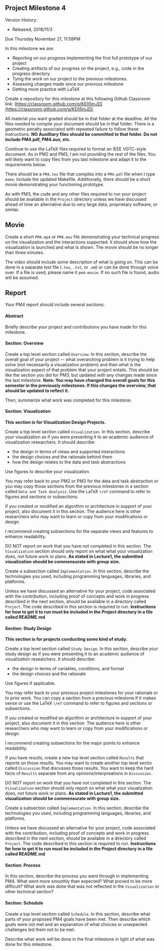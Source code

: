 ## Project Milestone 4

Version History: 

- Released, 2018/11/3


Due Thursday November 21, 11:59PM

In this milestone we are:

- Reporting on our progress implementing the first full prototype of our
  project
- Creating artifacts of our progress on the project, e.g., code in the
  progress directory
- Tying the work on our project to the previous milestones. 
- Assessing changes made since our previous milestone
- Getting more practice with LaTeX

Create a repository for this milestone at this following Github Classroom
link: [https://classroom.github.com/g/KEII5mJD](https://classroom.github.com/g/KEII5mJD).

All material you want graded should be in that folder at the deadline. All the
files needed to compile your document should be in that folder. There is a
geometric penalty associated with repeated failure to follow these
instructions. **NO Auxilliary files should be committed to that folder. Do not
include PM4.pdf, PM4.aux, etc.** 

Continue to use the LaTeX files required to format an IEEE VGTC-style
document. As in PM2 and PM3, I am not providing the rest of the files. You
will likely want to copy files from you last milestone and adapt it to the
requirements below.

There should be a `PM4.tex` file that compiles into a `PM4.pdf` file when I
type `make`. Include the updated Makefile. Additionally, there should be a
short movie demonstrating your functioning prototype.

As with PM3, the code and any other files required to run your project should
be available in the `Project` directory unless we have discussed ahead of time
an alternative due to very large data, proprietary software, or similar.

## Movie

Create a short `PM4.mp4` or `PM4.mov` file demonstrating your technical
progress on the visualization and the interactions supported. It should show
how the visualization is launched and what is shown. The movie should be no
longer than three minutes. 

The video should include some description of what is going on. This can be
done in a separate text file (`.tex`, `.txt`, or `.md`) or can be done through
voice over. If a file is used, please name it `pm4-movie`. If no such file is
found, audio will be assumed.


## Report

Your PM4 report should include several sections:

#### Abstract

Briefly describe your project and contributions you have made for this
milestone.


#### Section: Overview

Create a top level section called `Overview`. In this section, describe the
overall goal of your project -- what overarching problem is it trying to help
solve (not necessarily a visualization problem) and then what is the
visualization aspect of that problem that your project entails. This should be
like the section you did for PM3, but updated with any changes made since the
last milestone. **Note: You may have changed the overall goals for this
semester in the previously milestones. If this changes the overview, that
should be updated to reflect it.**

Then, summarize what work was completed for this milestone. 


#### Section: Visualization 

**This section is for Visualization Design Projects.**

Create a top level section called `Visualization`. In this section, describe
your visualization as if you were presenting it to an academic audience of
visualization researchers. It should describe:

- the design in terms of views and supported interactions 
- the design choices and the rationale behind them
- how the design relates to the data and task abstractions

Use figures to describe your visualization. 

You may refer back to your PM2 or PM3 for the data and task abstraction or you
may copy those sections from the previous milestones in a section called `Data
and Task Analysis`. Use the LaTeX `\ref` command to refer to figures and
sections or subsections.

If you created or modified an algorithm or architecture in support of your
project, also document it in this section. The audience here is other
researchers who may want to learn or copy from your modifications or design.

I recommend creating subsections for the separate views and features to
enhance readability.

DO NOT report on work that you have not completed in this section. The
`Visualization` section should only report on what what your visualization
does, not future work or plans. **As stated in Lecture1, the submitted
visualization should be commensurate with group size.**

Create a subsection called `Implementation`. In this section, describe the
technologies you used, including programming languages, libraries, and
platforms. 

Unless we have discussed an alternative for your project, code associated with
the contribution, including proof of concepts and work in progress described
in the next section, should be available in a directory called `Project.`The
code described in this section is required to run.  **Instructions for how to
get it to run must be included in the Project directory in a file called
README.md**

#### Section: Study Design

**This section is for projects conducting some kind of study.** 

Create a top level section called `Study Design`. In this section, describe
your study design as if you were presenting it to an academic audience of
visualization researchers. It should describe:

- the design in terms of variables, conditions, and format
- the design choices and the rationale 

Use figures if applicable. 

You may refer back to your previous project milestones for your rationale or
to prior work. You can copy a section from a previous milestone if it makes
sense or use the LaTeX `\ref` command to refer to figures and sections or
subsections.

If you created or modified an algorithm or architecture in support of your
project, also document it in this section. The audience here is other
researchers who may want to learn or copy from your modifications or design.

I recommend creating subsections for the major points to enhance readability.

If you have results, create a new top level section called `Results` that
reports on those results. You may want to create another top level sectio
called `Discussion` that discusses those results. You want to keep the hard
facts of `Results` separate from any opinions/interpreations in `Discussion.`

DO NOT report on work that you have not completed in this section. The
`Visualization` section should only report on what what your visualization
does, not future work or plans. **As stated in Lecture1, the submitted
visualization should be commensurate with group size.**

Create a subsection called `Implementation`. In this section, describe the
technologies you used, including programming languages, libraries, and
platforms. 

Unless we have discussed an alternative for your project, code associated with
the contribution, including proof of concepts and work in progress described
in the next section, should be available in a directory called `Project.`The
code described in this section is required to run.  **Instructions for how to
get it to run must be included in the Project directory in a file called
README.md**

#### Section: Process

In this section, describe the process you went through in implementing PM4.
What went more smoothly than expected? What proved to be more difficult? What
work was done that was not reflected in the `Visualization` or other technical
section? 


#### Section: Schedule

Create a top level section called `Schedule`. In this section, describe what
parts of your proposed PM4 goals have been met. Then describe which goals were
not met and an explanation of what choices or unexpected challenges led them
not to be met.

Describe what work will be done in the final milestone in light of what was
done for this milestone.



